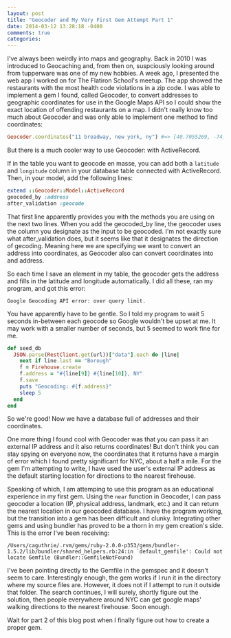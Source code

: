 ```yaml
---
layout: post
title: "Geocoder and My Very First Gem Attempt Part 1"
date: 2014-03-12 13:28:18 -0400
comments: true
categories: 
---
```

I've always been weirdly into maps and geography.  Back in 2010 I was introduced to Geocaching
and, from then on, suspciously looking around from tupperware was one of my new hobbies.  A week
ago, I presented the web app I worked on for The Flatiron School's meetup.  The app showed the
restaurants with the most health code violations in a zip code.  I was able to implement a gem
I found, called Geocoder, to convert addresses to geographic coordinates for use in the Google Maps
API so I could show the exact location of offending restaurants on a map.  I didn't really know too
much about Geocoder and was only able to implement one method to find coordinates:

```ruby
Geocoder.coordinates("11 broadway, new york, ny") #=> [40.7055269, -74.014346]
```

But there is a much cooler way to use Geocoder: with ActiveRecord.

If in the table you want to geocode en masse, you can add both a ```latitude``` and ```longitude``` 
column in your database table connected with ActiveRecord.  Then, in your model, add the following lines:

```ruby
extend ::Geocoder::Model::ActiveRecord
geocoded_by :address
after_validation :geocode
```

That first line apparently provides you with the methods you are using on the next two lines.  When you add
the geocoded_by line, the geocoder uses the column you designate as the input to be geocoded.  I'm not exactly
sure what after_validation does, but it seems like that it designates the direction of gecoding.  Meaning here
we are specifying we want to convert an address into coordinates, as Geocoder also can convert coordinates into
and address.

So each time I save an element in my table, the geocoder gets the address and fills in the latitude and longitude
automatically.  I did all these, ran my program, and got this error:

```
Google Geocoding API error: over query limit.
```

You have apparently have to be gentle.  So I told my program to wait 5 seconds in-between each geocode so Google 
wouldn't be upset at me.  It may work with a smaller number of seconds, but 5 seemed to work fine for me.  

```ruby
def seed_db
  JSON.parse(RestClient.get(url))["data"].each do |line|
    next if line.last == "Borough"
    f = Firehouse.create
    f.address = "#{line[9]} #{line[10]}, NY"
    f.save
    puts "Geocoding: #{f.address}"
    sleep 5
  end
end
```

So we're good!  Now we have a database full of addresses and their coordinates.

One more thing I found cool with Geocoder was that you can pass it an external IP address and it also returns
coordinates!  But don't think you can stay spying on everyone now, the coordinates that it returns have a margin
of error which I found pretty significant for NYC, about a half a mile.  For the gem I'm attempting to write, I
have used the user's external IP address as the default starting location for directions to the nearest firehouse.

Speaking of which, I am attemping to use this program as an educational experience in my first gem.  Using the
```near``` function in Geocoder, I can pass geocoder a location (IP, physical address, landmark, etc.) and
it can return the nearest location in our geocoded database.  I have the program working, but the transition
into a gem has been difficult and clunky.  Integrating other gems and using bundler has proved to be a thorn in my 
gem creation's side.  This is the error I've been receiving:

```
/Users/caguthrie/.rvm/gems/ruby-2.0.0-p353/gems/bundler-1.5.2/lib/bundler/shared_helpers.rb:24:in `default_gemfile': Could not locate Gemfile (Bundler::GemfileNotFound)
```

I've been pointing directly to the Gemfile in the gemspec and it doesn't seem to care.  Interestingly enough,
the gem works if I run it in the directory where my source files are.  However, it does not if I attempt
to run it outside that folder.  The search continues, I will surely, shortly figure out the solution, then
people everywhere around NYC can get google maps' walking directions to the nearest firehouse.  Soon enough.

Wait for part 2 of this blog post when I finally figure out how to create a proper gem.







